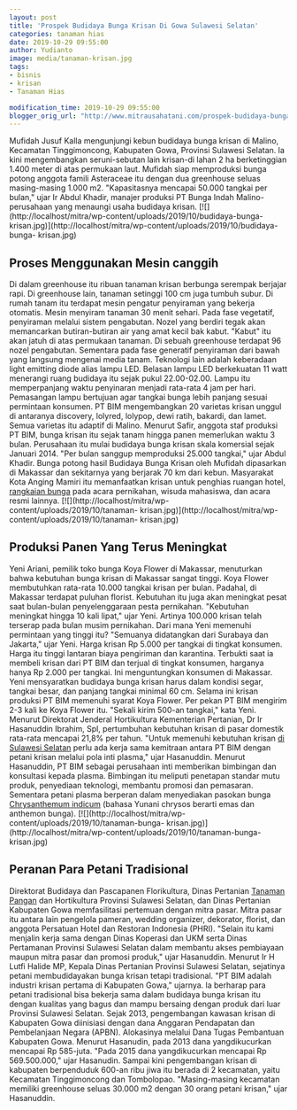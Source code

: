 ```yaml
---
layout: post
title: 'Prospek Budidaya Bunga Krisan Di Gowa Sulawesi Selatan'
categories: tanaman hias
date: 2019-10-29 09:55:00
author: Yudianto
image: media/tanaman-krisan.jpg
tags:
- bisnis
- krisan
- Tanaman Hias

modification_time: 2019-10-29 09:55:00
blogger_orig_url: "http://www.mitrausahatani.com/prospek-budidaya-bunga-krisan-di-gowa.html"
---
```


Mufidah Jusuf Kalla mengunjungi kebun budidaya bunga krisan di Malino,
Kecamatan Tinggimoncong, Kabupaten Gowa, Provinsi Sulawesi Selatan. la kini
mengembangkan seruni-sebutan lain krisan-di lahan 2 ha berketinggian 1.400
meter di atas permukaan laut. Mufidah siap memproduksi bunga potong anggota
famili Asteraceae itu dengan dua greenhouse seluas masing-masing 1.000 m2.
"Kapasitasnya mencapai 50.000 tangkai per bulan," ujar Ir Abdul Khadir,
manajer produksi PT Bunga Indah Malino-perusahaan yang menaungi usaha budidaya
krisan. [![](http://localhost/mitra/wp-content/uploads/2019/10/budidaya-bunga-
krisan.jpg)](http://localhost/mitra/wp-content/uploads/2019/10/budidaya-bunga-
krisan.jpg)

## Proses Menggunakan Mesin canggih

Di dalam greenhouse itu ribuan tanaman krisan berbunga serempak berjajar rapi.
Di greenhouse lain, tanaman setinggi 100 cm juga tumbuh subur. Di rumah tanam
itu terdapat mesin pengatur penyiraman yang bekerja otomatis. Mesin menyiram
tanaman 30 menit sehari. Pada fase vegetatif, penyiraman melalui sistem
pengabutan. Nozel yang berdiri tegak akan memancarkan butiran-butiran air yang
amat kecil bak kabut. "Kabut" itu akan jatuh di atas permukaan tanaman. Di
sebuah greenhouse terdapat 96 nozel pengabutan. Sementara pada fase generatif
penyiraman dari bawah yang langsung mengenai media tanam. Teknologi lain
adalah keberadaan light emitting diode alias lampu LED. Belasan lampu LED
berkekuatan 11 watt menerangi ruang budidaya itu sejak pukul 22.00-02.00.
Lampu itu memperpanjang waktu penyinaran menjadi rata-rata 4 jam per hari.
Pemasangan lampu bertujuan agar tangkai bunga lebih panjang sesuai permintaan
konsumen. PT BIM mengembangkan 20 varietas krisan unggul di antaranya
discovery, lolyred, lolypop, dewi ratih, bakardi, dan lamet. Semua varietas
itu adaptif di Malino. Menurut Safir, anggota staf produksi PT BIM, bunga
krisan itu sejak tanam hingga panen memerlukan waktu 3 bulan. Perusahaan itu
mulai budidaya bunga krisan skala komersial sejak Januari 2014. "Per bulan
sanggup memproduksi 25.000 tangkai," ujar Abdul Khadir. Bunga potong hasil
Budidaya Bunga Krisan oleh Mufidah dipasarkan di Makassar dan sekitarnya yang
berjarak 70 km dari kebun. Masyarakat Kota Anging Mamiri itu memanfaatkan
krisan untuk penghias ruangan hotel, [rangkaian
bunga](https://www.mitrausahatani.com/dekorasi-apik-dari-rangkaian-bunga-nan.html)
pada acara pernikahan, wisuda mahasiswa, dan acara resmi lainnya.
[![](http://localhost/mitra/wp-content/uploads/2019/10/tanaman-
krisan.jpg)](http://localhost/mitra/wp-content/uploads/2019/10/tanaman-
krisan.jpg)

## Produksi Panen Yang Terus Meningkat

Yeni Ariani, pemilik toko bunga Koya Flower di Makassar, menuturkan bahwa
kebutuhan bunga krisan di Makassar sangat tinggi. Koya Flower membutuhkan
rata-rata 10.000 tangkai krisan per bulan. Padahal, di Makassar terdapat
puluhan florist. Kebutuhan itu juga akan meningkat pesat saat bulan-bulan
penyelenggaraan pesta pernikahan. "Kebutuhan meningkat hingga 10 kali lipat,"
ujar Yeni. Artinya 100.000 krisan telah terserap pada bulan musim pernikahan.
Dari mana Yeni memenuhi permintaan yang tinggi itu? "Semuanya didatangkan dari
Surabaya dan Jakarta," ujar Yeni. Harga krisan Rp 5.000 per tangkai di tingkat
konsumen. Harga itu tinggi lantaran biaya pengiriman dan karantina. Terbukti
saat ia membeli krisan dari PT BIM dan terjual di tingkat konsumen, harganya
hanya Rp 2.000 per tangkai. Ini menguntungkan konsumen di Makassar. Yeni
mensyaratkan budidaya bunga krisan harus dalam kondisi segar, tangkai besar,
dan panjang tangkai minimal 60 cm. Selama ini krisan produksi PT BIM memenuhi
syarat Koya Flower. Per pekan PT BIM mengirim 2-3 kali ke Koya Flower itu.
"Sekali kirim 500-an tangkai," kata Yeni. Menurut Direktorat Jenderal
Hortikultura Kementerian Pertanian, Dr Ir Hasanuddin Ibrahim, Spl, pertumbuhan
kebutuhan krisan di pasar domestik rata-rata mencapai 21,8% per tahun. "Untuk
memenuhi kebutuhan krisan [di Sulawesi
Selatan](https://www.mitrausahatani.com/modoinding-sentra-sayuran-terbesar.html) perlu
ada kerja sama kemitraan antara PT BIM dengan petani krisan melalui pola inti
plasma," ujar Hasanuddin. Menurut Hasanuddin, PT BIM sebagai perusahaan inti
memberikan bimbingan dan konsultasi kepada plasma. Bimbingan itu meliputi
penetapan standar mutu produk, penyediaan teknologi, membantu promosi dan
pemasaran. Sementara petani plasma berperan dalam menyediakan pasokan bunga
[Chrysanthemum indicum](https://www.cabi.org/isc/datasheet/13356) (bahasa
Yunani chrysos berarti emas dan anthemon bunga).
[![](http://localhost/mitra/wp-content/uploads/2019/10/tanaman-bunga-
krisan.jpg)](http://localhost/mitra/wp-content/uploads/2019/10/tanaman-bunga-
krisan.jpg)

## Peranan Para Petani Tradisional

Direktorat Budidaya dan Pascapanen Florikultura, Dinas Pertanian [Tanaman
Pangan](https://www.mitrausahatani.com/kedaulatan-benih-tanaman-guna.html) dan
Hortikultura Provinsi Sulawesi Selatan, dan Dinas Pertanian Kabupaten Gowa
memfasilitasi pertemuan dengan mitra pasar. Mitra pasar itu antara lain
pengelola pameran, wedding organizer, dekorator, florist, dan anggota
Persatuan Hotel dan Restoran Indonesia (PHRI). "Selain itu kami menjalin kerja
sama dengan Dinas Koperasi dan UKM serta Dinas Pertamanan Provinsi Sulawesi
Selatan dalam membantu akses pembiayaan maupun mitra pasar dan promosi
produk," ujar Hasanuddin. Menurut Ir H Lutfi Halide MP, Kepala Dinas Pertanian
Provinsi Sulawesi Selatan, sejatinya petani membudidayakan bunga krisan tetapi
tradisional. "PT BIM adalah industri krisan pertama di Kabupaten Gowa,"
ujarnya. la berharap para petani tradisional bisa bekerja sama dalam budidaya
bunga krisan itu dengan kualitas yang bagus dan mampu bersaing dengan produk
dari luar Provinsi Sulawesi Selatan. Sejak 2013, pengembangan kawasan krisan
di Kabupaten Gowa diinisiasi dengan dana Anggaran Pendapatan dan Pembelanjaan
Negara (APBN). Alokasinya melalui Dana Tugas Pembantuan Kabupaten Gowa.
Menurut Hasanudin, pada 2013 dana yangdikucurkan mencapai Rp 585-juta. "Pada
2015 dana yangdikucurkan mencapai Rp 569.500.000," ujar Hasanudin. Sampai kini
pengembangan krisan di kabupaten berpenduduk 600-an ribu jiwa itu berada di 2
kecamatan, yaitu Kecamatan Tinggimoncong dan Tombolopao. "Masing-masing
kecamatan memiliki greenhouse seluas 30.000 m2 dengan 30 orang petani krisan,"
ujar Hasanuddin.


